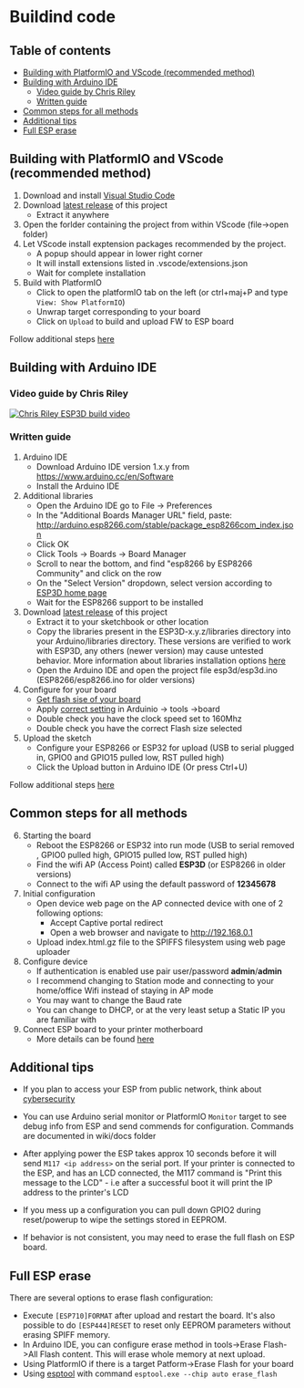 # Buildind code

## Table of contents

- [Building with PlatformIO and VScode (recommended method)](#Building-with-PlatformIO-and-VScode-(recommended-method))
- [Building with Arduino IDE](#Building-with-Arduino-IDE)
  - [Video guide by Chris Riley](#Video-guide-by-Chris-Riley)
  - [Written guide](#Written-guide)
- [Common steps for all methods](#Common-steps-for-all-methods)
- [Additional tips](#Additional-tips)
- [Full ESP erase](#Full-ESP-erase)

## Building with PlatformIO and VScode (recommended method)

1. Download and install [Visual Studio Code](https://code.visualstudio.com/)
2. Download [latest release](https://github.com/luc-github/ESP3D/releases/latest) of this project
    - Extract it anywhere
3. Open the forlder containing the project from within VScode (file->open folder)
4. Let VScode install exptension packages recommended by the project. 
    - A popup should appear in lower right corner
    - It will install extensions listed in .vscode/extensions.json
    - Wait for complete installation
5. Build with PlatformIO
    - Click to open the platformIO tab on the left  (or ctrl+maj+P and type `View: Show PlatformIO`)
    - Unwrap target corresponding to your board
    - Click on `Upload` to build and upload FW to ESP board

Follow additional steps [here](#Common-steps-for-all-methods)

## Building with Arduino IDE

### Video guide by Chris Riley

[![Chris Riley ESP3D build video](https://img.youtube.com/vi/pJGBRriNc9I/0.jpg)](https://www.youtube.com/watch?v=pJGBRriNc9I)

### Written guide

1. Arduino IDE
    - Download Arduino IDE version 1.x.y from <https://www.arduino.cc/en/Software>
    - Install the Arduino IDE
2. Additional libraries
    - Open the Arduino IDE go to File -> Preferences
    - In the "Additional Boards Manager URL" field, paste: <http://arduino.esp8266.com/stable/package_esp8266com_index.json>
    - Click OK
    - Click Tools -> Boards -> Board Manager
    - Scroll to near the bottom, and find "esp8266 by ESP8266 Community" and click on the row
    - On the "Select Version" dropdown, select version according to [ESP3D home page](https://github.com/luc-github/ESP3D)
    - Wait for the ESP8266 support to be installed
3. Download [latest release](https://github.com/luc-github/ESP3D/releases/latest) of this project
    - Extract it to your sketchbook or other location
    - Copy the libraries present in the ESP3D-x.y.z/libraries directory into your Arduino/libraries directory. These versions are verified to work with ESP3D, any others (newer version) may cause untested behavior. More information about libraries installation options [here](https://docs.arduino.cc/software/ide-v1/tutorials/installing-libraries)
    - Open the Arduino IDE and open the project file esp3d/esp3d.ino (ESP8266/esp8266.ino for older versions)
4. Configure for your board
    - [Get flash sise of your board](https://github.com/luc-github/ESP8266/wiki/Flash-Size#figuring-out-the-flash-size)
    - Apply [correct setting](https://github.com/luc-github/ESP8266/wiki/Flash-Size) in Arduinio -> tools ->board
    - Double check you have the clock speed set to 160Mhz
    - Double check you have the correct Flash size selected
5. Upload the sketch
    - Configure your ESP8266 or ESP32 for upload (USB to serial plugged in, GPIO0 and GPIO15 pulled low, RST pulled high)
    - Click the Upload button in Arduino IDE (Or press Ctrl+U)

Follow additional steps [here](#Common-steps-for-all-methods)

## Common steps for all methods

6. Starting the board
    - Reboot the ESP8266 or ESP32 into run mode (USB to serial removed , GPIO0 pulled high,  GPIO15 pulled low, RST pulled high)
    - Find the wifi AP (Access Point) called **ESP3D** (or ESP8266 in older versions)
    - Connect to the wifi AP using the default password of **12345678**
7. Initial configuration
    - Open device web page on the AP connected device with one of 2 following options:
        - Accept Captive portal redirect
        - Open a web browser and navigate to <http://192.168.0.1>
    - Upload index.html.gz file to the SPIFFS filesystem using web page uploader
8. Configure device
    - If authentication is enabled use pair user/password **admin**/**admin**
    - I recommend changing to Station mode and connecting to your home/office Wifi instead of staying in AP mode
    - You may want to change the Baud rate
    - You can change to DHCP, or at the very least setup a Static IP you are familiar with
9. Connect ESP board to your printer motherboard
    - More details can be found [here](https://github.com/luc-github/ESP3D/wiki/Hardware-connection)

## Additional tips

- If you plan to access your ESP from public network, think about [cybersecurity](https://github.com/luc-github/ESP8266/wiki/Cybersecurity-concerns)

- You can use Arduino serial monitor or PlatformIO `Monitor` target to see debug info from ESP and send commends for configuration. Commands are documented in wiki/docs folder

- After applying power the ESP takes approx 10 seconds before it will send `M117 <ip address>` on the serial port. If your printer is connected to the ESP, and has an LCD connected, the M117 command is "Print this message to the LCD" - i.e after a successful boot it will print the IP address to the printer's LCD

- If you mess up a configuration you can pull down GPIO2 during reset/powerup to wipe the settings stored in EEPROM.

- If behavior is not consistent, you may need to erase the full flash on ESP board.

## Full ESP erase

There are several options to erase flash configuration:

- Execute `[ESP710]FORMAT` after upload and restart the board. It's also possible to do `[ESP444]RESET` to reset only EEPROM parameters without erasing SPIFF memory.
- In Arduino IDE, you can configure erase method in tools->Erase Flash->All Flash content. This will erase whole memory at next upload.
- Using PlatformIO if there is a target Patform->Erase Flash for your board
- Using [esptool](https://github.com/espressif/esptool) with command `esptool.exe --chip auto erase_flash`
